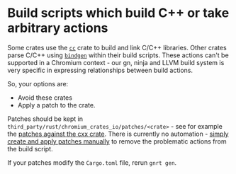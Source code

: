 # Build scripts which build C++ or take arbitrary actions

Some crates use the [`cc`][2] crate to build and link C/C++ libraries.
Other crates parse C/C++ using [`bindgen`][3] within their build scripts.
These actions can't be supported in a Chromium context - our gn, ninja
and LLVM build system is very specific in expressing relationships between
build actions.

So, your options are:

* Avoid these crates
* Apply a patch to the crate.

Patches should be kept in `third_party/rust/chromium_crates_io/patches/<crate>` -
see for example the [patches against the cxx crate][4]. There is currently
no automation - [simply create and apply patches manually][5] to remove the
problematic actions from the build script.

If your patches modify the `Cargo.toml` file, rerun `gnrt gen`.

[2]: https://crates.io/crates/cc
[3]: https://crates.io/crates/bindgen
[4]: https://source.chromium.org/chromium/chromium/src/+/main:third_party/rust/chromium_crates_io/patches/cxx/
[5]: https://chromium.googlesource.com/chromium/src/+/refs/heads/main/docs/rust.md#patching-third_party-crates
